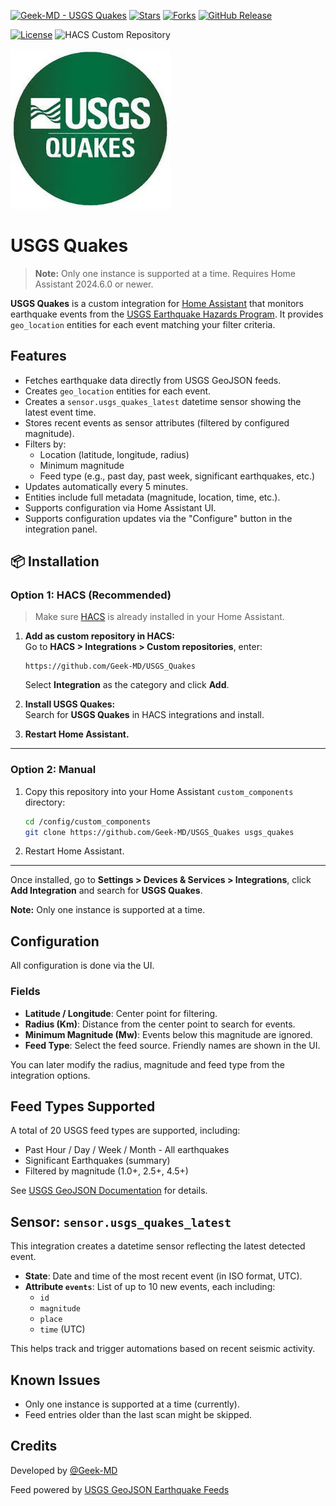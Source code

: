 [![Geek-MD - USGS Quakes](https://img.shields.io/static/v1?label=Geek-MD&message=USGS%20Quakes&color=blue&logo=github)](https://github.com/Geek-MD/USGS_Quakes)
[![Stars](https://img.shields.io/github/stars/Geek-MD/USGS_Quakes?style=social)](https://github.com/Geek-MD/USGS_Quakes)
[![Forks](https://img.shields.io/github/forks/Geek-MD/USGS_Quakes?style=social)](https://github.com/Geek-MD/USGS_Quakes)
[![GitHub Release](https://img.shields.io/github/release/Geek-MD/USGS_Quakes?include_prereleases&sort=semver&color=blue)](https://github.com/Geek-MD/USGS_Quakes/releases)

[![License](https://img.shields.io/badge/License-MIT-blue)](#license)
![HACS Custom Repository](https://img.shields.io/badge/HACS-Custom%20Repository-blue)

![USGS Quakes Icon](https://github.com/Geek-MD/USGS_Quakes/blob/main/icon.png?raw=true)

# USGS Quakes

> **Note:** Only one instance is supported at a time.
> Requires Home Assistant 2024.6.0 or newer.

**USGS Quakes** is a custom integration for [Home Assistant](https://www.home-assistant.io) that monitors earthquake events from the [USGS Earthquake Hazards Program](https://earthquake.usgs.gov/). It provides `geo_location` entities for each event matching your filter criteria.

## Features

- Fetches earthquake data directly from USGS GeoJSON feeds.
- Creates `geo_location` entities for each event.
- Creates a `sensor.usgs_quakes_latest` datetime sensor showing the latest event time.
- Stores recent events as sensor attributes (filtered by configured magnitude).
- Filters by:
  - Location (latitude, longitude, radius)
  - Minimum magnitude
  - Feed type (e.g., past day, past week, significant earthquakes, etc.)
- Updates automatically every 5 minutes.
- Entities include full metadata (magnitude, location, time, etc.).
- Supports configuration via Home Assistant UI.
- Supports configuration updates via the "Configure" button in the integration panel.

## 📦 Installation

### Option 1: HACS (Recommended)

> Make sure [HACS](https://hacs.xyz/) is already installed in your Home Assistant.

1. **Add as custom repository in HACS:**  
   Go to **HACS > Integrations > Custom repositories**, enter:

   ```
   https://github.com/Geek-MD/USGS_Quakes
   ```

   Select **Integration** as the category and click **Add**.

2. **Install USGS Quakes:**  
   Search for **USGS Quakes** in HACS integrations and install.

3. **Restart Home Assistant.**

---

### Option 2: Manual

1. Copy this repository into your Home Assistant `custom_components` directory:

   ```bash
   cd /config/custom_components
   git clone https://github.com/Geek-MD/USGS_Quakes usgs_quakes
   ```

2. Restart Home Assistant.

---

Once installed, go to **Settings > Devices & Services > Integrations**, click **Add Integration** and search for **USGS Quakes**.

**Note:** Only one instance is supported at a time.

## Configuration

All configuration is done via the UI.

### Fields

- **Latitude / Longitude**: Center point for filtering.
- **Radius (Km)**: Distance from the center point to search for events.
- **Minimum Magnitude (Mw)**: Events below this magnitude are ignored.
- **Feed Type**: Select the feed source. Friendly names are shown in the UI.

You can later modify the radius, magnitude and feed type from the integration options.

## Feed Types Supported

A total of 20 USGS feed types are supported, including:

- Past Hour / Day / Week / Month - All earthquakes
- Significant Earthquakes (summary)
- Filtered by magnitude (1.0+, 2.5+, 4.5+)

See [USGS GeoJSON Documentation](https://earthquake.usgs.gov/earthquakes/feed/v1.0/geojson.php) for details.

## Sensor: `sensor.usgs_quakes_latest`

This integration creates a datetime sensor reflecting the latest detected event.

- **State**: Date and time of the most recent event (in ISO format, UTC).
- **Attribute `events`**: List of up to 10 new events, each including:
  - `id`
  - `magnitude`
  - `place`
  - `time` (UTC)

This helps track and trigger automations based on recent seismic activity.

## Known Issues

- Only one instance is supported at a time (currently).
- Feed entries older than the last scan might be skipped.

## Credits

Developed by [@Geek-MD](https://github.com/Geek-MD)

Feed powered by [USGS GeoJSON Earthquake Feeds](https://earthquake.usgs.gov/earthquakes/feed/v1.0/geojson.php)
